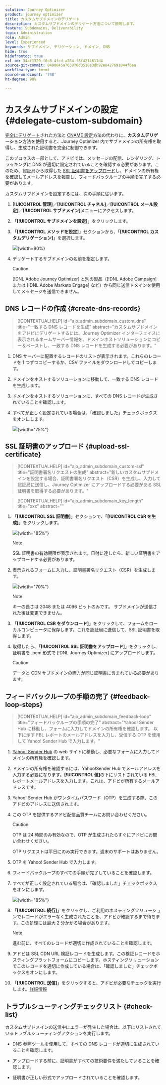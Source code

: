 ```yaml
---
solution: Journey Optimizer
product: journey optimizer
title: カスタムサブドメインのデリゲート
description: カスタムサブドメインのデリゲート方法について説明します。
feature: Subdomains, Deliverability
topic: Administration
role: Admin
level: Experienced
keywords: サブドメイン, デリゲーション, ドメイン, DNS
hide: true
hidefromtoc: true
exl-id: 34af1329-f0c8-4fcd-a284-f8f4214611d4
source-git-commit: 0490045a763876d3518e3db92e8427691044f6aa
workflow-type: tm+mt
source-wordcount: '748'
ht-degree: 98%

---
```


# カスタムサブドメインの設定 {#delegate-custom-subdomain}

[完全にデリゲート](about-subdomain-delegation.md#full-subdomain-delegation)された方法と [CNAME 設定](about-subdomain-delegation.md#cname-subdomain-delegation)方法の代わりに、**カスタムデリゲーション**&#x200B;方法を使用すると、Journey Optimizer 内でサブドメインの所有権を取得し、生成された証明書を完全に制御できます。

このプロセスの一部として、アドビでは、メッセージの配信、レンダリング、トラッキングに DNS が適切に設定されていることを確認する必要があります。このため、認証局から取得した [SSL 証明書をアップロード](#upload-ssl-certificate)し、ドメインの所有権を確認してメールアドレスを報告し、[フィードバックループの手順](#feedback-loop-steps)を完了する必要があります。

カスタムサブドメインを設定するには、次の手順に従います。

1. **[!UICONTROL 管理]**／**[!UICONTROL チャネル]**／**[!UICONTROL メール設定]**／**[!UICONTROL サブドメイン]**&#x200B;メニューにアクセスします。

1. 「**[!UICONTROL サブドメインを設定]**」をクリックします。

1. 「**[!UICONTROL メソッドを設定]**」セクションから、「**[!UICONTROL カスタムデリゲーション]**」を選択します。

   ![](assets/subdomain-method-custom.png){width=90%}

1. デリゲートするサブドメインの名前を指定します。

   >[!CAUTION]
   >
   >[!DNL Adobe Journey Optimizer] と別の製品（[!DNL Adobe Campaign] または [!DNL Adobe Marketo Engage] など）から同じ送信ドメインを使用してメッセージを送信できません。

## DNS レコードの作成 {#create-dns-records}

>[!CONTEXTUALHELP]
>id="ajo_admin_subdomain_custom_dns"
>title="一致する DNS レコードを生成"
>abstract="カスタムサブドメインをアドビにデリゲートするには、Journey Optimizer インターフェイスに表示されるネームサーバー情報を、ドメインホストソリューションにコピー＆ペーストし、一致する DNS レコードを生成する必要があります。"

1. DNS サーバーに配置するレコードのリストが表示されます。これらのレコードを 1 つずつコピーするか、CSV ファイルをダウンロードしてコピーします。

1. ドメインをホストするソリューションに移動して、一致する DNS レコードを生成します。

1. ドメインをホストするソリューションに、すべての DNS レコードが生成されていることを確認します。

1. すべてが正しく設定されている場合は、「確認しました」チェックボックスをオンにします。

   ![](assets/subdomain-custom-submit.png){width="75%"}

## SSL 証明書のアップロード {#upload-ssl-certificate}

>[!CONTEXTUALHELP]
>id="ajo_admin_subdomain_custom-ssl"
>title="証明書署名リクエストの生成"
>abstract="新しいカスタムサブドメインを設定する場合、証明書署名リクエスト（CSR）を生成し、入力して認証局に送信し、Journey Optimizer にアップロードする必要がある SSL 証明書を取得する必要があります。"

>[!CONTEXTUALHELP]
>id="ajo_admin_subdomain_key_length"
>title="xxx"
>abstract=""

1. 「**[!UICONTROL SSL 証明書]**」セクションで、「**[!UICONTROL CSR を生成]**」をクリックします。

   ![](assets/subdomain-custom-ssl-certificate.png){width="85%"}

   >[!NOTE]
   >
   >SSL 証明書の有効期限が表示されます。日付に達したら、新しい証明書をアップロードする必要があります。

1. 表示されるフォームに入力し、証明書署名リクエスト（CSR）を生成します。

   ![](assets/subdomain-custom-generate-csr.png){width="70%"}

   >[!NOTE]
   >
   >キーの長さは 2048 または 4096 ビットのみです。 サブドメインが送信された後は変更できません。

1. 「**[!UICONTROL CSR をダウンロード]**」をクリックして、フォームをローカルコンピュータに保存します。これを認証局に送信して、SSL 証明書を取得します。

1. 取得したら、「**[!UICONTROL SSL 証明書をアップロード]**」をクリックし、証明書を .pem 形式で [!DNL Journey Optimizer] にアップロードします。

   >[!CAUTION]
   >
   >データと CDN サブドメインの両方が同じ証明書に含まれている必要があります。

## フィードバックループの手順の完了 {#feedback-loop-steps}

>[!CONTEXTUALHELP]
>id="ajo_admin_subdomain_feedback-loop"
>title="フィードバックループの手順の完了"
>abstract="Yahoo! Sender Hub に移動し、フォームに入力してドメインの所有権を確認します。 以下に示す FBL レポートのメールアドレスを入力し、受信する OTP を使用して Yahoo! Sender Hub で入力します。"

1. [Yahoo! Sender Hub](https://senders.yahooinc.com/) の web サイトに移動し、必要なフォームに入力してドメインの所有権を確認します。

1. ドメインの所有権を確認するには、Yahoo!Sender Hub でメールアドレスを入力する必要になります。**[!UICONTROL 値]**&#x200B;の下にリストされている FBL レポートメールアドレスを入力します。これは、アドビが所有するメールアドレスです。

1. Yahoo! Sender Hub がワンタイムパスワード（OTP）を生成する際、このアドビのアドレスに送信されます。

1. この OTP を提供するアドビ配信品質チームにお問い合わせください。<!--Specify how to reach out + any information that customer should share in the request to deliverability team to get access to the right OTP-->

   >[!CAUTION]
   >
   >OTP は 24 時間のみ有効なので、OTP が生成されたらすぐにアドビにお問い合わせください。<!--TBC?-->
   >
   >OTP リクエストは平日にのみ実行できます。週末のサポートはありません。<!--Add times + timezone-->

1. OTP を Yahoo! Sender Hub で入力します。

1. フィードバックループのすべての手順が完了していることを確認します。

1. すべてが正しく設定されている場合は、「確認しました」チェックボックスをオンにします。

   ![](assets/subdomain-custom-feedback-loop.png){width="85%"}

1. 「**[!UICONTROL 続行]**」をクリックし、ご利用のホスティングソリューションでレコードがエラーなく生成されたことを、アドビが確認するまで待ちます。この処理には最大 2 分かかる場合があります。

   >[!NOTE]
   >
   >進む前に、すべてのレコードが適切に作成されていることを確認します。

1. アドビは SSL CDN URL 検証レコードを生成します。この検証レコードをホスティングプラットフォームにコピーします。ホスティングソリューションでこのレコードを適切に作成している場合は、「確認しました」チェックボックスをオンにします。

1. 「**[!UICONTROL 送信]**」をクリックすると、アドビが必要なチェックを実行します。[詳細情報](delegate-subdomain.md#submit-subdomain)

## トラブルシューティングチェックリスト {#check-list}

カスタムサブドメインの送信中にエラーが発生した場合は、以下にリストされているトラブルシューティングアクションを実行します。

* DNS 参照ツールを使用して、すべての DNS レコードが適切に生成されていることを確認します。

* アップロードする前に、証明書がすべての技術要件を満たしていることを確認します。

* 証明書が正しい形式でアップロードされていることを確認します。
